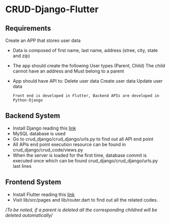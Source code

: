# CRUD-Django-Flutter

## Requirements
Create an APP that stores user data
- Data is composed of first name, last name, address (stree, city, state and zip)
- The app should create the following User types (Parent, Child) The child cannot have an address and Must belong to a parent
- App should have API to:
	Delete user data
	Create user data
	Update user data
	
   ```
   Front end is developed in Flutter, Backend APIs are developed in Python-Django
   ```
## Backend System
 - Install Django reading this [link](https://github.com/Yunus0or1/Guidelines-How_TO/blob/master/Django%20Basic%20Installation.md)
 - MySQL database is used
 - Go to crud_django/crud_django/urls.py to find out all API end point
 - All APIs end point execution resource can be found in crud_django/crud_code/views.py
 - When the server is loaded for the first time, database commit is executed once which can be found crud_django/crud_django/urls.py last lines

## Frontend System
 - Install Flutter reading this [link](https://github.com/Yunus0or1/Guidelines-How_TO/blob/master/Flutter%20Guidelines.md)
 - Visit lib/src/pages and lib/router.dart to find out all the related codes.


/*To be noted, if a parent is deleted all the corresponding childred will be deleted automatically*/
